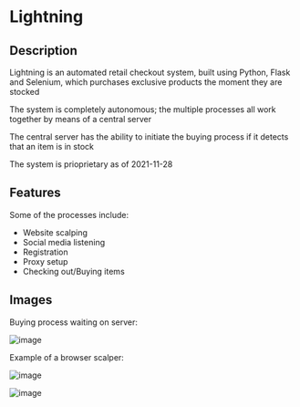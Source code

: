 # Lightning

## Description
Lightning is an automated retail checkout system, built using Python, Flask and Selenium, which purchases exclusive products the moment they are stocked

The system is completely autonomous; the multiple processes all work together by means of a central server

The central server has the ability to initiate the buying process if it detects that an item is in stock

The system is prioprietary as of 2021-11-28

## Features
Some of the processes include:
* Website scalping
* Social media listening
* Registration
* Proxy setup
* Checking out/Buying items


## Images
Buying process waiting on server:

![image](https://user-images.githubusercontent.com/35306464/143794937-d661003f-7ad0-4bbc-a43b-30ffc21ab8f0.png)

Example of a browser scalper:

![image](https://user-images.githubusercontent.com/35306464/143795058-dd3d4837-7644-4ceb-b358-a546d962ab04.png)

![image](https://user-images.githubusercontent.com/35306464/143795022-83b04cd1-8350-4e36-b1e5-9994f0840080.png)

